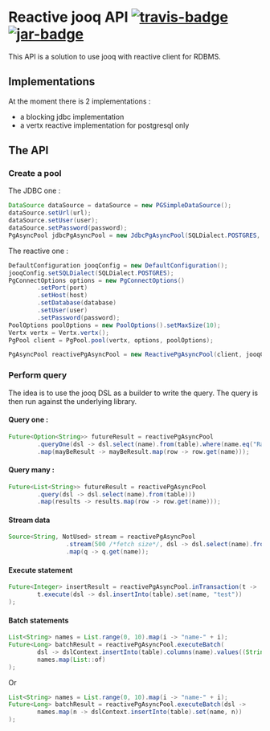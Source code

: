 

# Reactive jooq API [![travis-badge][]][travis] [![jar-badge][]][jar]

[travis]:               https://travis-ci.org/MAIF/jooq-async
[travis-badge]:         https://travis-ci.org/MAIF/jooq-async.svg?branch=master
[jar]:                  https://bintray.com/maif-jooq-async/binaries/jooq-async-api.jar/_latestVersion
[jar-badge]:            https://api.bintray.com/packages/maif-jooq-async/binaries/jooq-async-api.jar/images/download.svg


This API is a solution to use jooq with reactive client for RDBMS.  

## Implementations 

At the moment there is 2 implementations : 
 * a blocking jdbc implementation 
 * a vertx reactive implementation for postgresql only 

## The API 

### Create a pool 

The JDBC one : 

```java
DataSource dataSource = dataSource = new PGSimpleDataSource();
dataSource.setUrl(url);
dataSource.setUser(user);
dataSource.setPassword(password);
PgAsyncPool jdbcPgAsyncPool = new JdbcPgAsyncPool(SQLDialect.POSTGRES, dataSource, Executors.newFixedThreadPool(5));
```

The reactive one : 

```java
DefaultConfiguration jooqConfig = new DefaultConfiguration();
jooqConfig.setSQLDialect(SQLDialect.POSTGRES);
PgConnectOptions options = new PgConnectOptions()
        .setPort(port)
        .setHost(host)
        .setDatabase(database)
        .setUser(user)
        .setPassword(password);
PoolOptions poolOptions = new PoolOptions().setMaxSize(10);
Vertx vertx = Vertx.vertx();
PgPool client = PgPool.pool(vertx, options, poolOptions);

PgAsyncPool reactivePgAsyncPool = new ReactivePgAsyncPool(client, jooqConfig);
```

### Perform query 

The idea is to use the jooq DSL as a builder to write the query. The query is then run against the underlying library.  

#### Query one : 

```java
Future<Option<String>> futureResult = reactivePgAsyncPool
        .queryOne(dsl -> dsl.select(name).from(table).where(name.eq("Ragnar")))
        .map(mayBeResult -> mayBeResult.map(row -> row.get(name)));
```

#### Query many : 

```java
Future<List<String>> futureResult = reactivePgAsyncPool
        .query(dsl -> dsl.select(name).from(table)))
        .map(results -> results.map(row -> row.get(name)));
```

#### Stream data 

```java
Source<String, NotUsed> stream = reactivePgAsyncPool
                .stream(500 /*fetch size*/, dsl -> dsl.select(name).from(table))
                .map(q -> q.get(name));
```

#### Execute statement

```java 
Future<Integer> insertResult = reactivePgAsyncPool.inTransaction(t ->
        t.execute(dsl -> dsl.insertInto(table).set(name, "test"))
);
``` 

#### Batch statements

```java
List<String> names = List.range(0, 10).map(i -> "name-" + i);
Future<Long> batchResult = reactivePgAsyncPool.executeBatch(
        dsl -> dslContext.insertInto(table).columns(name).values((String) null),
        names.map(List::of)
);
```

Or 

```java
List<String> names = List.range(0, 10).map(i -> "name-" + i);
Future<Long> batchResult = reactivePgAsyncPool.executeBatch(dsl ->
        names.map(n -> dslContext.insertInto(table).set(name, n))
);
```
